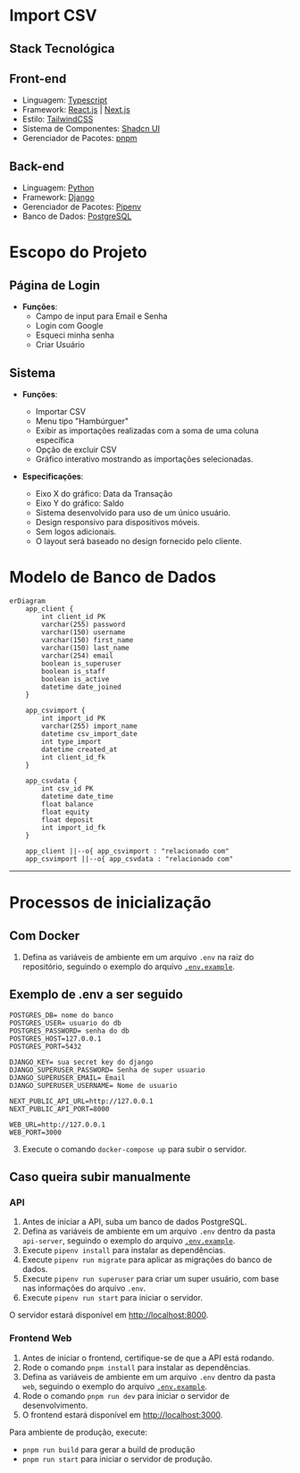 
# Import CSV

## Stack Tecnológica

## Front-end
- Linguagem: [Typescript](https://www.typescriptlang.org/)
- Framework: [React.js](https://react.dev/) | [Next.js](https://nextjs.org/)
- Estilo: [TailwindCSS](https://tailwindcss.com/)
- Sistema de Componentes: [Shadcn UI](https://ui.shadcn.com/)
- Gerenciador de Pacotes: [pnpm](https://pnpm.io/pt/)

## Back-end
- Linguagem: [Python](https://www.python.org/)
- Framework: [Django](https://www.djangoproject.com/)
- Gerenciador de Pacotes: [Pipenv](https://pipenv.pypa.io/)
- Banco de Dados: [PostgreSQL](https://www.postgresql.org/)

# Escopo do Projeto

## Página de Login
- **Funções**:
  - Campo de input para Email e Senha
  - Login com Google
  - Esqueci minha senha
  - Criar Usuário

## Sistema
- **Funções**:
  - Importar CSV
  - Menu tipo "Hambúrguer"
  - Exibir as importações realizadas com a soma de uma coluna específica
  - Opção de excluir CSV
  - Gráfico interativo mostrando as importações selecionadas.

- **Especificações**:
  - Eixo X do gráfico: Data da Transação
  - Eixo Y do gráfico: Saldo
  - Sistema desenvolvido para uso de um único usuário.
  - Design responsivo para dispositivos móveis.
  - Sem logos adicionais.
  - O layout será baseado no design fornecido pelo cliente.




# Modelo de Banco de Dados

```mermaid
erDiagram
    app_client {
        int client_id PK
        varchar(255) password
        varchar(150) username
        varchar(150) first_name
        varchar(150) last_name
        varchar(254) email
        boolean is_superuser
        boolean is_staff
        boolean is_active
        datetime date_joined
    }

    app_csvimport {
        int import_id PK
        varchar(255) import_name
        datetime csv_import_date
        int type_import
        datetime created_at
        int client_id_fk
    }

    app_csvdata {
        int csv_id PK
        datetime date_time
        float balance
        float equity
        float deposit
        int import_id_fk
    }

    app_client ||--o{ app_csvimport : "relacionado com"
    app_csvimport ||--o{ app_csvdata : "relacionado com"
```

---



# Processos de inicialização


## Com Docker

1. Defina as variáveis de ambiente em um arquivo `.env` na raiz do repositório, seguindo o exemplo do arquivo [`.env.example`](.env.example).
## Exemplo de .env a ser seguido
```.env
POSTGRES_DB= nome do banco
POSTGRES_USER= usuario do db
POSTGRES_PASSWORD= senha do db
POSTGRES_HOST=127.0.0.1  
POSTGRES_PORT=5432

DJANGO_KEY= sua secret key do django 
DJANGO_SUPERUSER_PASSWORD= Senha de super usuario 
DJANGO_SUPERUSER_EMAIL= Email
DJANGO_SUPERUSER_USERNAME= Nome de usuario 

NEXT_PUBLIC_API_URL=http://127.0.0.1
NEXT_PUBLIC_API_PORT=8000

WEB_URL=http://127.0.0.1
WEB_PORT=3000
```
3. Execute o comando `docker-compose up` para subir o servidor.


## Caso queira subir manualmente
### API

1. Antes de iniciar a API, suba um banco de dados PostgreSQL.
2. Defina as variáveis de ambiente em um arquivo `.env` dentro da pasta `api-server`, seguindo o exemplo do arquivo [`.env.example`](api/.env.example).
3. Execute `pipenv install` para instalar as dependências.
4. Execute `pipenv run migrate` para aplicar as migrações do banco de dados.
5. Execute `pipenv run superuser` para criar um super usuário, com base nas informações do arquivo `.env`.
6. Execute `pipenv run start` para iniciar o servidor.

O servidor estará disponível em [http://localhost:8000](http://localhost:8000).

### Frontend Web

1. Antes de iniciar o frontend, certifique-se de que a API está rodando.
2. Rode o comando `pnpm install` para instalar as dependências.
3. Defina as variáveis de ambiente em um arquivo `.env` dentro da pasta `web`, seguindo o exemplo do arquivo [`.env.example`](web/.env.example).
4. Rode o comando `pnpm run dev` para iniciar o servidor de desenvolvimento.
5. O frontend estará disponível em [http://localhost:3000](http://localhost:3000).

Para ambiente de produção, execute:
- `pnpm run build` para gerar a build de produção
- `pnpm run start` para iniciar o servidor de produção.




